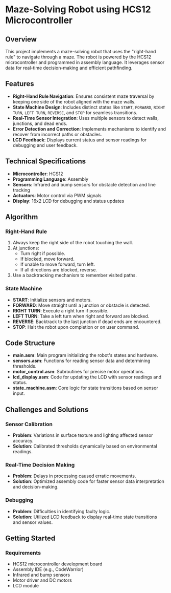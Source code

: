 # Maze-Solving Robot using HCS12 Microcontroller

## Overview

This project implements a maze-solving robot that uses the "right-hand rule" to navigate through a maze. The robot is powered by the HCS12 microcontroller and programmed in assembly language. It leverages sensor data for real-time decision-making and efficient pathfinding.

## Features

- **Right-Hand Rule Navigation**: Ensures consistent maze traversal by keeping one side of the robot aligned with the maze walls.
- **State Machine Design**: Includes distinct states like `START`, `FORWARD`, `RIGHT TURN`, `LEFT TURN`, `REVERSE`, and `STOP` for seamless transitions.
- **Real-Time Sensor Integration**: Uses multiple sensors to detect walls, junctions, and dead ends.
- **Error Detection and Correction**: Implements mechanisms to identify and recover from incorrect paths or obstacles.
- **LCD Feedback**: Displays current status and sensor readings for debugging and user feedback.

## Technical Specifications

- **Microcontroller**: HCS12
- **Programming Language**: Assembly
- **Sensors**: Infrared and bump sensors for obstacle detection and line tracking
- **Actuators**: Motor control via PWM signals
- **Display**: 16x2 LCD for debugging and status updates

## Algorithm

### Right-Hand Rule
1. Always keep the right side of the robot touching the wall.
2. At junctions:
   - Turn right if possible.
   - If blocked, move forward.
   - If unable to move forward, turn left.
   - If all directions are blocked, reverse.
3. Use a backtracking mechanism to remember visited paths.

### State Machine
- **START**: Initialize sensors and motors.
- **FORWARD**: Move straight until a junction or obstacle is detected.
- **RIGHT TURN**: Execute a right turn if possible.
- **LEFT TURN**: Take a left turn when right and forward are blocked.
- **REVERSE**: Backtrack to the last junction if dead ends are encountered.
- **STOP**: Halt the robot upon completion or on user command.

## Code Structure

- **main.asm**: Main program initializing the robot's states and hardware.
- **sensors.asm**: Functions for reading sensor data and determining thresholds.
- **motor_control.asm**: Subroutines for precise motor operations.
- **lcd_display.asm**: Code for updating the LCD with sensor readings and status.
- **state_machine.asm**: Core logic for state transitions based on sensor input.

## Challenges and Solutions

### Sensor Calibration
- **Problem**: Variations in surface texture and lighting affected sensor accuracy.
- **Solution**: Calibrated thresholds dynamically based on environmental readings.

### Real-Time Decision Making
- **Problem**: Delays in processing caused erratic movements.
- **Solution**: Optimized assembly code for faster sensor data interpretation and decision-making.

### Debugging
- **Problem**: Difficulties in identifying faulty logic.
- **Solution**: Utilized LCD feedback to display real-time state transitions and sensor values.

## Getting Started

### Requirements
- HCS12 microcontroller development board
- Assembly IDE (e.g., CodeWarrior)
- Infrared and bump sensors
- Motor driver and DC motors
- LCD module
